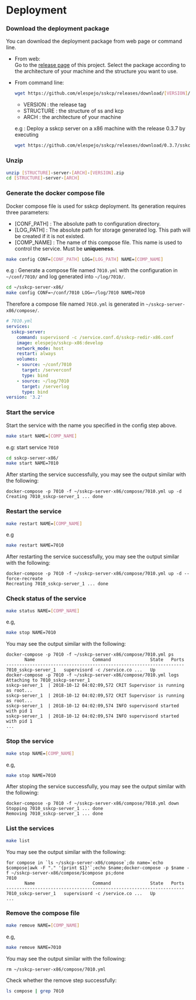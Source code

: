 # Deployment

### Download the deployment package
    
You can download the deployment package from web page or command line.

* From web:  
Go to the [release page](https://github.com/elespejo/sskcp/releases) of this project. Select the package according to the architecture of your machine and the structure you want to use.

* From command line:  
  ```bash
  wget https://github.com/elespejo/sskcp/releases/download/[VERSION]/[STRUCTURE]-server-[ARCH]-[VERSION].zip
  ```
  * VERSION : the release tag  
  * STRUCTURE : the structure of ss and kcp  
  * ARCH : the architecture of your machine

  e.g : Deploy a sskcp server on a x86 machine with the release 0.3.7 by executing
  ```bash
  wget https://github.com/elespejo/sskcp/releases/download/0.3.7/sskcp-server-x86-0.3.7.zip
  ```

### Unzip

```bash
unzip [STRUCTURE]-server-[ARCH]-[VERSION].zip
cd [STRUCTURE]-server-[ARCH]
```

### Generate the docker compose file

Docker compose file is used for sskcp deployment. Its generation requires three parameters:
* [CONF_PATH] : The absolute path to configuration directory.  
* [LOG_PATH] : The absolute path for storage generated log. This path will be created if it is not existed.  
* [COMP_NAME] : The name of this compose file. This name is used to control the service. Must be **uniqueness**.

```bash
make config CONF=[CONF_PATH] LOG=[LOG_PATH] NAME=[COMP_NAME]
```

e.g : Generate a compose file named `7010.yml` with the configuration in `~/conf/7010/` and log generated into `~/log/7010/`.
```bash
cd ~/sskcp-server-x86/
make config CONF=~/conf/7010 LOG=~/log/7010 NAME=7010
```
Therefore a compose file named `7010.yml` is generated in `~/sskcp-server-x86/compose/`.
```yaml
# 7010.yml
services:
  sskcp-server:
    command: supervisord -c /service.conf.d/sskcp-redir-x86.conf
    image: elespejo/sskcp-x86:develop
    network_mode: host
    restart: always
    volumes:
    - source: ~/conf/7010
      target: /serverconf
      type: bind
    - source: ~/log/7010
      target: /serverlog
      type: bind
version: '3.2'
```

### Start the service
Start the service with the name you specified in the config step above.
```bash 
make start NAME=[COMP_NAME]
```
e.g: start service `7010`
```bash
cd sskcp-server-x86/
make start NAME=7010
```
After starting the service successfully, you may see the output similar with the following: 
```
docker-compose -p 7010 -f ~/sskcp-server-x86/compose/7010.yml up -d
Creating 7010_sskcp-server_1 ... done
```

### Restart the service
```bash
make restart NAME=[COMP_NAME]
```
e.g
```bash
make restart NAME=7010
```
After restarting the service successfully, you may see the output similar with the following:
```
docker-compose -p 7010 -f ~/sskcp-server-x86/compose/7010.yml up -d --force-recreate
Recreating 7010_sskcp-server_1 ... done
```

### Check status of the service
```bash
make status NAME=[COMP_NAME]
```
e.g,
```bash
make stop NAME=7010
```
You may see the output similar with the following:
```
docker-compose -p 7010 -f ~/sskcp-server-x86/compose/7010.yml ps
       Name                      Command               State   Ports
--------------------------------------------------------------------
7010_sskcp-server_1   supervisord -c /service.co ...   Up
docker-compose -p 7010 -f ~/sskcp-server-x86/compose/7010.yml logs
Attaching to 7010_sskcp-server_1
sskcp-server_1  | 2018-10-12 04:02:09,572 CRIT Supervisor is running as root...
sskcp-server_1  | 2018-10-12 04:02:09,572 CRIT Supervisor is running as root...
sskcp-server_1  | 2018-10-12 04:02:09,574 INFO supervisord started with pid 1
sskcp-server_1  | 2018-10-12 04:02:09,574 INFO supervisord started with pid 1
...
```

### Stop the service
```bash
make stop NAME=[COMP_NAME]
```
e.g,
```bash
make stop NAME=7010
```
After stoping the service successfully, you may see the output similar with the following:
```
docker-compose -p 7010 -f ~/sskcp-server-x86/compose/7010.yml down
Stopping 7010_sskcp-server_1 ... done
Removing 7010_sskcp-server_1 ... done
```

### List the services
```bash
make list
```
You may see the output similar with the following:
```
for compose in `ls ~/sskcp-server-x86/compose`;do name=`echo $compose|awk -F "." '{print $1}'`;echo $name;docker-compose -p $name -f ~/sskcp-server-x86/compose/$compose ps;done
7010
       Name                      Command               State   Ports
--------------------------------------------------------------------
7010_sskcp-server_1   supervisord -c /service.co ...   Up
...
```

### Remove the compose file
```bash
make remove NAME=[COMP_NAME]
```
e.g,
```bash
make remove NAME=7010
```
You may see the output similar with the following:
```
rm ~/sskcp-server-x86/compose/7010.yml
```
Check whether the remove step successfully:
```bash
ls compose | grep 7010
```